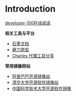 # Introduction



[developer-100在线阅读](https://guxiaobai.gitbooks.io/developer-101/content/)


**相关工具与平台**


*  [石墨文档](https://shimo.im/)
*  [磨刀原型](https://modao.cc/)
*  [Charles 代理工具分享](https://github.com/gzrichard/charles-share)


**常用镜像网站**

* [阿里巴巴开源镜像站](https://opsx.alibaba.com/)
* [清华大学开源软件镜像站](https://mirrors.tuna.tsinghua.edu.cn/)
* [中国科学技术大学开源软件镜像](http://mirrors.ustc.edu.cn/)